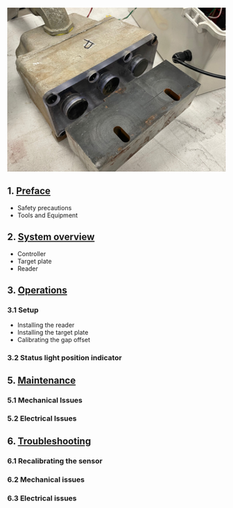 ![Switch Gap Detector](assets/switchgap1.jpg)

## 1. [Preface](switchgap_preface)
* Safety precautions
* Tools and Equipment

## 2. [System overview](switchgap_overview)
* Controller
* Target plate
* Reader

## 3. [Operations](switchgap_operations)
### 3.1 Setup
* Installing the reader
* Installing the target plate
* Calibrating the gap offset

### 3.2 Status light position indicator

## 5. [Maintenance](switchgap_maintenance)
### 5.1 Mechanical Issues
### 5.2 Electrical Issues

## 6. [Troubleshooting](switchgap_troubleshooting)
### 6.1 Recalibrating the sensor
### 6.2 Mechanical issues
### 6.3 Electrical issues
